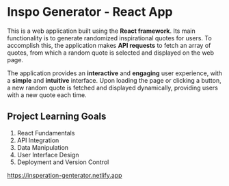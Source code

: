 # Inspo Generator - React App

This is a web application built using the **React framework**. Its main functionality is to generate randomized inspirational quotes for users. To accomplish this, the application makes **API requests** to fetch an array of quotes, from which a random quote is selected and displayed on the web page.

The application provides an **interactive** and **engaging** user experience, with a **simple** and **intuitive** interface. Upon loading the page or clicking a button, a new random quote is fetched and displayed dynamically, providing users with a new quote each time.

## Project Learning Goals
1. React Fundamentals
2. API Integration
3. Data Manipulation
4. User Interface Design
5. Deployment and Version Control

https://insperation-genterator.netlify.app
